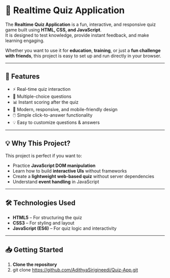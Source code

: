 # 🎯 Realtime Quiz Application

The **Realtime Quiz Application** is a fun, interactive, and responsive quiz game built using **HTML, CSS, and JavaScript**.  
It is designed to test knowledge, provide instant feedback, and make learning engaging.

Whether you want to use it for **education**, **training**, or just a **fun challenge with friends**, this project is easy to set up and run directly in your browser.

---

## 📌 Features

- ⚡ Real-time quiz interaction
- 🧠 Multiple-choice questions
- 📊 Instant scoring after the quiz
- 🎨 Modern, responsive, and mobile-friendly design
- 🖱️ Simple click-to-answer functionality
- 💡 Easy to customize questions & answers

---

## 💡 Why This Project?

This project is perfect if you want to:
- Practice **JavaScript DOM manipulation**
- Learn how to build **interactive UIs** without frameworks
- Create a **lightweight web-based quiz** without server dependencies
- Understand **event handling** in JavaScript

---

## 🛠️ Technologies Used

- **HTML5** – For structuring the quiz
- **CSS3** – For styling and layout
- **JavaScript (ES6)** – For quiz logic and interactivity

---

## 📥 Getting Started

1. **Clone the repository**
2. 
   git clone https://github.com/AdithyaSirigineedi/Quiz-App.git
